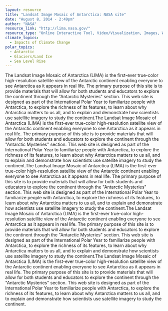 ```yaml
---
layout: resource
title: "Landsat Image Mosaic of Antarctica: NASA site"
date: "August 8, 2014 - 2:49pm"
author: "NASA"
resource_link: "http://lima.nasa.gov/"
resource_type: "Online Interactive Tool, Video/Visualization, Images, Website"
climate_topics:
  - Impacts of Climate Change
polar_topics:
  - Antarctic
  - Glaciers/Land Ice
  - Sea Level Rise
---
```


The Landsat Image Mosaic of Antarctica (LIMA) is the first-ever true-color high-resolution satellite view of the Antarctic continent enabling everyone to see Antarctica as it appears in real life. The primary purpose of this site is to provide materials that will allow for both students and educators to explore the continent through the "Antarctic Mysteries" section.
This web site is designed as part of the International Polar Year to familiarize people with Antarctica, to explore the richness of its features, to learn about why Antarctica matters to us all, and to explain and demonstrate how scientists use satellite imagery to study the continent.The Landsat Image Mosaic of Antarctica (LIMA) is the first-ever true-color high-resolution satellite view of the Antarctic continent enabling everyone to see Antarctica as it appears in real life. The primary purpose of this site is to provide materials that will allow for both students and educators to explore the continent through the "Antarctic Mysteries" section.
This web site is designed as part of the International Polar Year to familiarize people with Antarctica, to explore the richness of its features, to learn about why Antarctica matters to us all, and to explain and demonstrate how scientists use satellite imagery to study the continent.The Landsat Image Mosaic of Antarctica (LIMA) is the first-ever true-color high-resolution satellite view of the Antarctic continent enabling everyone to see Antarctica as it appears in real life. The primary purpose of this site is to provide materials that will allow for both students and educators to explore the continent through the "Antarctic Mysteries" section.
This web site is designed as part of the International Polar Year to familiarize people with Antarctica, to explore the richness of its features, to learn about why Antarctica matters to us all, and to explain and demonstrate how scientists use satellite imagery to study the continent.The Landsat Image Mosaic of Antarctica (LIMA) is the first-ever true-color high-resolution satellite view of the Antarctic continent enabling everyone to see Antarctica as it appears in real life. The primary purpose of this site is to provide materials that will allow for both students and educators to explore the continent through the "Antarctic Mysteries" section.
This web site is designed as part of the International Polar Year to familiarize people with Antarctica, to explore the richness of its features, to learn about why Antarctica matters to us all, and to explain and demonstrate how scientists use satellite imagery to study the continent.The Landsat Image Mosaic of Antarctica (LIMA) is the first-ever true-color high-resolution satellite view of the Antarctic continent enabling everyone to see Antarctica as it appears in real life. The primary purpose of this site is to provide materials that will allow for both students and educators to explore the continent through the "Antarctic Mysteries" section.
This web site is designed as part of the International Polar Year to familiarize people with Antarctica, to explore the richness of its features, to learn about why Antarctica matters to us all, and to explain and demonstrate how scientists use satellite imagery to study the continent.